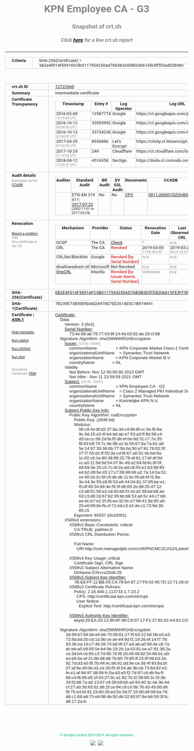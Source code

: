 # KPN Employee CA - G3
### Snapshot of crt.sh
##### Click [here](https://crt.sh/?q=EB2E4F014F50916FC5B0117954250AD76B3B3E5FD8206615FE3FF5F3AD02848C) for a live crt.sh report

---
<!DOCTYPE HTML PUBLIC "-//W3C//DTD HTML 4.0 Transitional//EN">
<HTML>
<HEAD>
  <META http-equiv="Content-Type" content="text/html; charset=UTF-8">
  <TITLE>crt.sh | eb2e4f014f50916fc5b0117954250ad76b3b3e5fd8206615fe3ff5f3ad02848c</TITLE>
  <META name="description" content="Free CT Log Certificate Search Tool from Sectigo (formerly Comodo CA)">
  <META name="keywords" content="crt.sh, CT, Certificate Transparency, Certificate Search, SSL Certificate, Sectigo, Comodo CA">
  <LINK href="//fonts.googleapis.com/css?family=Roboto+Mono|Roboto:400,400i,700,700i" rel="stylesheet">
  <STYLE type="text/css">
    a {
      white-space: nowrap;
    }
    body {
      color: #888888;
      font: 12pt Roboto, sans-serif;
      padding-top: 10px;
      text-align: center
    }
    form {
      margin: 0px
    }
    span {
      border-radius: 10px
    }
    span.heading {
      color: #888888;
      font: 12pt Roboto, sans-serif
    }
    span.title {
      background-color: #00B373;
      color: #FFFFFF;
      font: bold 18pt Roboto, sans-serif;
      padding: 0px 5px
    }
    span.text {
      color: #888888;
      font: 10pt Roboto, sans-serif
    }
    span.whiteongrey {
      background-color: #D9D9D6;
      color: #FFFFFF;
      font: bold 18pt Roboto, sans-serif;
      padding: 0px 5px
    }
    table {
      border-collapse: collapse;
      color: #222222;
      font: 10pt Roboto, sans-serif;
      margin-left: auto;
      margin-right: auto
    }
    table.options {
      border: none;
      margin-left: 10px
    }
    td, th {
      border: 1px solid #CCCCCC;
      padding: 0px 2px;
      text-align: left;
      vertical-align: top
    }
    td.outer, th.outer {
      border: 1px solid #CCCCCC;
      padding: 2px 20px;
      text-align: left
    }
    th.heading {
      color: #888888;
      font: bold italic 12pt Roboto, sans-serif;
      padding: 20px 0px 0px;
      text-align: center
    }
    th.options, td.options {
      border: none;
      vertical-align: middle
    }
    td.text {
      font: 10pt "Roboto Mono", sans-serif;
      padding: 2px 20px
    }
    td.heading {
      border: none;
      color: #888888;
      font: 12pt Roboto, sans-serif;
      padding-top: 20px;
      text-align: center
    }
    table.lint td, th {
      text-align: center
    }
    .button {
      background-color: #00B373;
      border-radius: 10px;
      color: #FFFFFF;
      font: bold 13pt Roboto, sans-serif
    }
    .copyright {
      font: 8pt Roboto, sans-serif;
      color: #00B373
    }
    .input {
      border: 1px solid #888888;
      font-weight: bold;
      text-align: center
    }
    .small {
      font: 8pt Roboto, sans-serif;
      color: #888888
    }
    .error {
      background-color: #FFDFDF;
      color: #CC0000;
      font-weight: bold
    }
    .fatal {
      background-color: #0000AA;
      color: #FFFFFF;
      font-weight: bold
    }
    .notice {
      background-color: #FFFFDF;
      color: #606000
    }
    .warning {
      background-color: #FFEFDF;
      color: #DF6000
    }
  </STYLE>
</HEAD>
<BODY>

<TABLE>
  <TR>
    <TH class="outer">Criteria</TH>
    <TD class="outer">SHA-256(Certificate) = 'eb2e4f014f50916fc5b0117954250ad76b3b3e5fd8206615fe3ff5f3ad02848c'</TD>
  </TR>
</TABLE>
<BR>
<TABLE>
  <TR>
    <TH class="outer">crt.sh ID</TH>
    <TD class="outer"><A href="?id=12722660">12722660</A></TD>
  </TR>
  <TR>
    <TH class="outer">Summary</TH>
    <TD class="outer">Intermediate certificate</TD>
  </TR>
  <TR>
    <TH class="outer">Certificate<BR>Transparency</TH>
    <TD class="outer">
<TABLE class="options" style="margin-left:0px">
  <TR>
    <TH>Timestamp</TH>
    <TH>Entry #</TH>
    <TH>Log Operator</TH>
    <TH>Log URL</TH>
  </TR>
  <TR>
    <TD>2016-02-08&nbsp; <FONT class="small">12:13:44 UTC</FONT></TD>
    <TD>12587774</TD>
    <TD>Google</TD>
    <TD>https://ct.googleapis.com/pilot</TD>
  </TR>
  <TR>
    <TD>2016-10-12&nbsp; <FONT class="small">00:54:00 UTC</FONT></TD>
    <TD>33593992</TD>
    <TD>Google</TD>
    <TD>https://ct.googleapis.com/aviator</TD>
  </TR>
  <TR>
    <TD>2016-10-12&nbsp; <FONT class="small">00:54:05 UTC</FONT></TD>
    <TD>33734230</TD>
    <TD>Google</TD>
    <TD>https://ct.googleapis.com/rocketeer</TD>
  </TR>
  <TR>
    <TD>2017-04-29&nbsp; <FONT class="small">07:34:39 UTC</FONT></TD>
    <TD>8936886</TD>
    <TD>Let's Encrypt</TD>
    <TD>https://clicky.ct.letsencrypt.org</TD>
  </TR>
  <TR>
    <TD>2017-10-29&nbsp; <FONT class="small">21:14:24 UTC</FONT></TD>
    <TD>249</TD>
    <TD>Cloudflare</TD>
    <TD>https://ct.cloudflare.com/logs/nimbus2021</TD>
  </TR>
  <TR>
    <TD>2018-04-12&nbsp; <FONT class="small">12:53:57 UTC</FONT></TD>
    <TD>4516358</TD>
    <TD>Sectigo</TD>
    <TD>https://dodo.ct.comodo.com</TD>
  </TR>
</TABLE>
    </TD>
  </TR>
  <TR>
    <TH class="outer">Audit details<BR>
      <DIV class="small" style="padding-top:3px">Disclosed via the
        <A href="//ccadb-public.secure.force.com/mozilla/PublicAllIntermediateCerts" target="_blank">CCADB</A></DIV>
    </TH>
    <TD class="outer">
<TABLE class="options" style="margin-left:0px">
  <TR>
    <TH>Auditor</TH>
    <TH>Standard Audit</TH>
    <TH>BR Audit</TH>
    <TH>EV SSL Audit</TH>
    <TH>Documents</TH>
    <TH>CCADB</TH>
    <TH>Root Owner / Certificate</TH>
  </TR>
  <TR>
    <TD style="vertical-align:middle"></TD>
    <TD>ETSI EN 319 411:
      <A href="https://bug1435815.bmoattachments.org/attachment.cgi?id=8948491" target="_blank">2017-07-22</A>
      <BR><FONT style="font-size:8pt">(2002-11-01 to 2017-05-24)</FONT></TD>
    <TD>No    <TD>No    <TD>
      <A href="https://certificaat.kpn.com/files/CPS/KPN_PKIoverheid_CPS_v4.27.pdf" target="blank">CPS</A>
    </TD>
    <TD><A href="//ccadb.force.com/0011J00001DZ0H8QAL" target="_blank">0011J00001DZ0H8QAL</A></TD>
    <TD><A href="/?id=8983601">DigiCert</A></TD>
  </TR>
</TABLE>
    </TD>
  </TR>
  <TR>
    <TH class="outer">Revocation<BR><BR>
      <DIV class="small" style="padding-top:3px"><A href="?id=12722660&opt=problemreporting">Report a problem</A> with<BR>this certificate to the CA</DIV></TH>
    <TD class="outer">
      <TABLE class="options" style="margin-left:0px">
        <TR>
          <TH>Mechanism</TH>
          <TH>Provider</TH>
          <TH>Status</TH>
          <TH>Revocation Date</TH>
          <TH>Last Observed in CRL</TH>
          <TH>Last Checked <SPAN style="color:#CC0000;vertical-align:middle;font-size:70%;font-weight:normal">(Error)</SPAN></TH>
        </TR>
        <TR>
          <TD>OCSP</TD>
          <TD>The CA</TD>
          <TD><A href="?id=12722660&opt=ocsp">Check</A></TD>
          <TD><SPAN style="color:#888888">?</SPAN></TD>
          <TD><SPAN style="color:#888888">n/a</SPAN></TD>
          <TD><SPAN style="color:#888888">?</SPAN></TD>
        </TR>
        <TR>
          <TD>CRL</TD>
          <TD>The CA</TD>
          <TD><SPAN style="color:#CC0000">Revoked</SPAN></TD><TD>2019-03-05&nbsp; <FONT class="small">17:56:38 UTC</FONT></TD><TD>2019-03-25&nbsp; <FONT class="small">09:37:23 UTC</FONT></TD><TD>2019-12-04&nbsp; <FONT class="small">16:50:07 UTC</FONT></TD>
        </TR>
        <TR>
          <TD>CRLSet/Blacklist</TD>
          <TD>Google</TD>
          <TD><SPAN style="color:#CC0000">Revoked [by Serial Number]</SPAN></TD>
          <TD><SPAN style="color:#888888">n/a</SPAN></TD>
          <TD><SPAN style="color:#888888">n/a</SPAN></TD>
          <TD><SPAN style="color:#888888">n/a</SPAN></TD>
        </TR>
        <TR>
          <TD>disallowedcert.stl</TD>
          <TD>Microsoft</TD>
          <TD>Not Revoked</TD>
          <TD><SPAN style="color:#888888">n/a</SPAN></TD>
          <TD><SPAN style="color:#888888">n/a</SPAN></TD>
          <TD><SPAN style="color:#888888">n/a</SPAN></TD>
        </TR>
        <TR>
          <TD><A href="/mozilla-onecrl" target="_blank">OneCRL</A></TD>
          <TD>Mozilla</TD>
          <TD><SPAN style="color:#CC0000">Revoked [by Issuer Name, Serial Number]</SPAN></TD><TD><SPAN style="color:#888888">Unknown</SPAN></TD>
          <TD><SPAN style="color:#888888">n/a</SPAN></TD>
          <TD><SPAN style="color:#888888">n/a</SPAN></TD>
        </TR>
      </TABLE>
    </TD>
  </TR>
  <TR>
    <TH class="outer">SHA-256(Certificate)</TH>
    <TD class="outer"><A href="//censys.io/certificates/eb2e4f014f50916fc5b0117954250ad76b3b3e5fd8206615fe3ff5f3ad02848c">EB2E4F014F50916FC5B0117954250AD76B3B3E5FD8206615FE3FF5F3AD02848C</A></TD>
  </TR>
  <TR>
    <TH class="outer">SHA-1(Certificate)</TH>
    <TD class="outer">7B239E73B50E9DA02A970E7EE2614E5C1B974941</TD>
  </TR>
  <TR>
    <TH class="outer">Certificate | <A href="?asn1=12722660">ASN.1</A>
      <SPAN class="small"><BR>
      <BR><BR><A href="?id=12722660&opt=nometadata">Hide metadata</A>
      <BR><BR><A href="?id=12722660&opt=cablint">Run cablint</A>
      <BR><BR><A href="?id=12722660&opt=x509lint">Run x509lint</A>
      <BR><BR><A href="?id=12722660&opt=zlint">Run zlint</A>
      <BR><BR><BR>Download Certificate: <A href="?d=12722660">PEM</A>
      </SPAN>
    </TH>
    <TD class="text"><A href="?d=12722660">Certificate:</A><BR>&nbsp;&nbsp;&nbsp;&nbsp;Data:<BR>&nbsp;&nbsp;&nbsp;&nbsp;&nbsp;&nbsp;&nbsp;&nbsp;Version:&nbsp;3&nbsp;(0x2)<BR>&nbsp;&nbsp;&nbsp;&nbsp;&nbsp;&nbsp;&nbsp;&nbsp;<A href="?serial=734e68ab7977038f144d0302eb10cf98">Serial&nbsp;Number:</A><BR>&nbsp;&nbsp;&nbsp;&nbsp;&nbsp;&nbsp;&nbsp;&nbsp;&nbsp;&nbsp;&nbsp;&nbsp;73:4e:68:ab:79:77:03:8f:14:4d:03:02:eb:10:cf:98<BR>&nbsp;&nbsp;&nbsp;&nbsp;Signature&nbsp;Algorithm:&nbsp;sha256WithRSAEncryption<BR>&nbsp;&nbsp;&nbsp;&nbsp;&nbsp;&nbsp;&nbsp;&nbsp;<A href="?caid=13696">Issuer:</A> <SPAN class="small">(CA ID: 13696)</SPAN><BR>&nbsp;&nbsp;&nbsp;&nbsp;&nbsp;&nbsp;&nbsp;&nbsp;&nbsp;&nbsp;&nbsp;&nbsp;commonName&nbsp;&nbsp;&nbsp;&nbsp;&nbsp;&nbsp;&nbsp;&nbsp;&nbsp;&nbsp;&nbsp;&nbsp;&nbsp;&nbsp;&nbsp;&nbsp;=&nbsp;KPN&nbsp;Corporate&nbsp;Market&nbsp;Class&nbsp;2&nbsp;Certification&nbsp;Authority<BR>&nbsp;&nbsp;&nbsp;&nbsp;&nbsp;&nbsp;&nbsp;&nbsp;&nbsp;&nbsp;&nbsp;&nbsp;organizationalUnitName&nbsp;&nbsp;&nbsp;&nbsp;=&nbsp;Symantec&nbsp;Trust&nbsp;Network<BR>&nbsp;&nbsp;&nbsp;&nbsp;&nbsp;&nbsp;&nbsp;&nbsp;&nbsp;&nbsp;&nbsp;&nbsp;organizationName&nbsp;&nbsp;&nbsp;&nbsp;&nbsp;&nbsp;&nbsp;&nbsp;&nbsp;&nbsp;=&nbsp;KPN&nbsp;Corporate&nbsp;Market&nbsp;B.V.<BR>&nbsp;&nbsp;&nbsp;&nbsp;&nbsp;&nbsp;&nbsp;&nbsp;&nbsp;&nbsp;&nbsp;&nbsp;countryName&nbsp;&nbsp;&nbsp;&nbsp;&nbsp;&nbsp;&nbsp;&nbsp;&nbsp;&nbsp;&nbsp;&nbsp;&nbsp;&nbsp;&nbsp;=&nbsp;NL<BR>&nbsp;&nbsp;&nbsp;&nbsp;&nbsp;&nbsp;&nbsp;&nbsp;Validity<BR>&nbsp;&nbsp;&nbsp;&nbsp;&nbsp;&nbsp;&nbsp;&nbsp;&nbsp;&nbsp;&nbsp;&nbsp;Not&nbsp;Before:&nbsp;Nov&nbsp;12&nbsp;00:00:00&nbsp;2013&nbsp;GMT<BR>&nbsp;&nbsp;&nbsp;&nbsp;&nbsp;&nbsp;&nbsp;&nbsp;&nbsp;&nbsp;&nbsp;&nbsp;Not&nbsp;After&nbsp;:&nbsp;Nov&nbsp;11&nbsp;23:59:59&nbsp;2021&nbsp;GMT<BR>&nbsp;&nbsp;&nbsp;&nbsp;&nbsp;&nbsp;&nbsp;&nbsp;<A href="?caid=13697">Subject:</A> <SPAN class="small">(CA ID: 13697)</SPAN><BR>&nbsp;&nbsp;&nbsp;&nbsp;&nbsp;&nbsp;&nbsp;&nbsp;&nbsp;&nbsp;&nbsp;&nbsp;commonName&nbsp;&nbsp;&nbsp;&nbsp;&nbsp;&nbsp;&nbsp;&nbsp;&nbsp;&nbsp;&nbsp;&nbsp;&nbsp;&nbsp;&nbsp;&nbsp;=&nbsp;KPN&nbsp;Employee&nbsp;CA&nbsp;-&nbsp;G3<BR>&nbsp;&nbsp;&nbsp;&nbsp;&nbsp;&nbsp;&nbsp;&nbsp;&nbsp;&nbsp;&nbsp;&nbsp;organizationalUnitName&nbsp;&nbsp;&nbsp;&nbsp;=&nbsp;Class&nbsp;2&nbsp;Managed&nbsp;PKI&nbsp;Individual&nbsp;Subscriber&nbsp;CA<BR>&nbsp;&nbsp;&nbsp;&nbsp;&nbsp;&nbsp;&nbsp;&nbsp;&nbsp;&nbsp;&nbsp;&nbsp;organizationalUnitName&nbsp;&nbsp;&nbsp;&nbsp;=&nbsp;Symantec&nbsp;Trust&nbsp;Network<BR>&nbsp;&nbsp;&nbsp;&nbsp;&nbsp;&nbsp;&nbsp;&nbsp;&nbsp;&nbsp;&nbsp;&nbsp;organizationName&nbsp;&nbsp;&nbsp;&nbsp;&nbsp;&nbsp;&nbsp;&nbsp;&nbsp;&nbsp;=&nbsp;Koninklijke&nbsp;KPN&nbsp;N.V.<BR>&nbsp;&nbsp;&nbsp;&nbsp;&nbsp;&nbsp;&nbsp;&nbsp;&nbsp;&nbsp;&nbsp;&nbsp;countryName&nbsp;&nbsp;&nbsp;&nbsp;&nbsp;&nbsp;&nbsp;&nbsp;&nbsp;&nbsp;&nbsp;&nbsp;&nbsp;&nbsp;&nbsp;=&nbsp;NL<BR>&nbsp;&nbsp;&nbsp;&nbsp;&nbsp;&nbsp;&nbsp;&nbsp;<A href="?spkisha256=44229b49b714a8d057471eb3a7449d08fb7524c71b0f68ffe1068ce963246e5e">Subject&nbsp;Public&nbsp;Key&nbsp;Info:</A><BR>&nbsp;&nbsp;&nbsp;&nbsp;&nbsp;&nbsp;&nbsp;&nbsp;&nbsp;&nbsp;&nbsp;&nbsp;Public&nbsp;Key&nbsp;Algorithm:&nbsp;rsaEncryption<BR>&nbsp;&nbsp;&nbsp;&nbsp;&nbsp;&nbsp;&nbsp;&nbsp;&nbsp;&nbsp;&nbsp;&nbsp;&nbsp;&nbsp;&nbsp;&nbsp;Public-Key:&nbsp;(2048&nbsp;bit)<BR>&nbsp;&nbsp;&nbsp;&nbsp;&nbsp;&nbsp;&nbsp;&nbsp;&nbsp;&nbsp;&nbsp;&nbsp;&nbsp;&nbsp;&nbsp;&nbsp;Modulus:<BR>&nbsp;&nbsp;&nbsp;&nbsp;&nbsp;&nbsp;&nbsp;&nbsp;&nbsp;&nbsp;&nbsp;&nbsp;&nbsp;&nbsp;&nbsp;&nbsp;&nbsp;&nbsp;&nbsp;&nbsp;00:c9:4e:8f:d2:37:8a:34:c4:8b:8f:cc:3e:f0:9a:<BR>&nbsp;&nbsp;&nbsp;&nbsp;&nbsp;&nbsp;&nbsp;&nbsp;&nbsp;&nbsp;&nbsp;&nbsp;&nbsp;&nbsp;&nbsp;&nbsp;&nbsp;&nbsp;&nbsp;&nbsp;9c:4d:15:a3:4f:b4:bd:ab:e7:53:a3:ff:8d:56:c4:<BR>&nbsp;&nbsp;&nbsp;&nbsp;&nbsp;&nbsp;&nbsp;&nbsp;&nbsp;&nbsp;&nbsp;&nbsp;&nbsp;&nbsp;&nbsp;&nbsp;&nbsp;&nbsp;&nbsp;&nbsp;d3:ce:cc:06:2d:fa:f5:db:ef:0e:8d:31:c7:7a:35:<BR>&nbsp;&nbsp;&nbsp;&nbsp;&nbsp;&nbsp;&nbsp;&nbsp;&nbsp;&nbsp;&nbsp;&nbsp;&nbsp;&nbsp;&nbsp;&nbsp;&nbsp;&nbsp;&nbsp;&nbsp;f8:03:b9:79:7c:9e:96:a1:fa:55:67:9a:7a:b1:a0:<BR>&nbsp;&nbsp;&nbsp;&nbsp;&nbsp;&nbsp;&nbsp;&nbsp;&nbsp;&nbsp;&nbsp;&nbsp;&nbsp;&nbsp;&nbsp;&nbsp;&nbsp;&nbsp;&nbsp;&nbsp;5e:14:97:30:36:0b:77:5b:0a:50:a7:81:76:02:5f:<BR>&nbsp;&nbsp;&nbsp;&nbsp;&nbsp;&nbsp;&nbsp;&nbsp;&nbsp;&nbsp;&nbsp;&nbsp;&nbsp;&nbsp;&nbsp;&nbsp;&nbsp;&nbsp;&nbsp;&nbsp;27:f7:55:d1:ff:55:3e:cd:f6:67:a0:51:4b:bd:6a:<BR>&nbsp;&nbsp;&nbsp;&nbsp;&nbsp;&nbsp;&nbsp;&nbsp;&nbsp;&nbsp;&nbsp;&nbsp;&nbsp;&nbsp;&nbsp;&nbsp;&nbsp;&nbsp;&nbsp;&nbsp;1c:02:c6:1e:80:38:98:22:78:af:61:17:bf:df:0d:<BR>&nbsp;&nbsp;&nbsp;&nbsp;&nbsp;&nbsp;&nbsp;&nbsp;&nbsp;&nbsp;&nbsp;&nbsp;&nbsp;&nbsp;&nbsp;&nbsp;&nbsp;&nbsp;&nbsp;&nbsp;cc:a3:11:5d:5d:54:07:6c:49:a2:04:fd:6c:8f:0f:<BR>&nbsp;&nbsp;&nbsp;&nbsp;&nbsp;&nbsp;&nbsp;&nbsp;&nbsp;&nbsp;&nbsp;&nbsp;&nbsp;&nbsp;&nbsp;&nbsp;&nbsp;&nbsp;&nbsp;&nbsp;83:69:3e:25:c5:7c:4f:2a:dd:c8:55:e1:b3:99:95:<BR>&nbsp;&nbsp;&nbsp;&nbsp;&nbsp;&nbsp;&nbsp;&nbsp;&nbsp;&nbsp;&nbsp;&nbsp;&nbsp;&nbsp;&nbsp;&nbsp;&nbsp;&nbsp;&nbsp;&nbsp;e4:b2:d9:5e:d3:17:c7:06:69:66:a2:7a:14:0a:51:<BR>&nbsp;&nbsp;&nbsp;&nbsp;&nbsp;&nbsp;&nbsp;&nbsp;&nbsp;&nbsp;&nbsp;&nbsp;&nbsp;&nbsp;&nbsp;&nbsp;&nbsp;&nbsp;&nbsp;&nbsp;ce:40:cb:2c:6f:c9:db:db:11:bc:f9:a9:f4:f1:9a:<BR>&nbsp;&nbsp;&nbsp;&nbsp;&nbsp;&nbsp;&nbsp;&nbsp;&nbsp;&nbsp;&nbsp;&nbsp;&nbsp;&nbsp;&nbsp;&nbsp;&nbsp;&nbsp;&nbsp;&nbsp;3e:44:3e:55:e8:f6:53:e6:44:04:81:37:05:be:e1:<BR>&nbsp;&nbsp;&nbsp;&nbsp;&nbsp;&nbsp;&nbsp;&nbsp;&nbsp;&nbsp;&nbsp;&nbsp;&nbsp;&nbsp;&nbsp;&nbsp;&nbsp;&nbsp;&nbsp;&nbsp;f5:df:40:34:69:4e:f9:3f:d6:05:2e:88:25:47:12:<BR>&nbsp;&nbsp;&nbsp;&nbsp;&nbsp;&nbsp;&nbsp;&nbsp;&nbsp;&nbsp;&nbsp;&nbsp;&nbsp;&nbsp;&nbsp;&nbsp;&nbsp;&nbsp;&nbsp;&nbsp;c3:d8:51:58:e2:cd:40:b6:f3:cb:d2:39:bd:b8:ae:<BR>&nbsp;&nbsp;&nbsp;&nbsp;&nbsp;&nbsp;&nbsp;&nbsp;&nbsp;&nbsp;&nbsp;&nbsp;&nbsp;&nbsp;&nbsp;&nbsp;&nbsp;&nbsp;&nbsp;&nbsp;63:c3:d8:2d:67:b2:39:bb:b8:53:a8:5c:44:c7:b6:<BR>&nbsp;&nbsp;&nbsp;&nbsp;&nbsp;&nbsp;&nbsp;&nbsp;&nbsp;&nbsp;&nbsp;&nbsp;&nbsp;&nbsp;&nbsp;&nbsp;&nbsp;&nbsp;&nbsp;&nbsp;ee:dc:b7:e2:2f:45:ee:32:0c:e7:99:41:9a:95:a0:<BR>&nbsp;&nbsp;&nbsp;&nbsp;&nbsp;&nbsp;&nbsp;&nbsp;&nbsp;&nbsp;&nbsp;&nbsp;&nbsp;&nbsp;&nbsp;&nbsp;&nbsp;&nbsp;&nbsp;&nbsp;25:e0:69:8e:fb:cf:71:bd:c3:42:de:c1:73:9d:30:<BR>&nbsp;&nbsp;&nbsp;&nbsp;&nbsp;&nbsp;&nbsp;&nbsp;&nbsp;&nbsp;&nbsp;&nbsp;&nbsp;&nbsp;&nbsp;&nbsp;&nbsp;&nbsp;&nbsp;&nbsp;85:c5<BR>&nbsp;&nbsp;&nbsp;&nbsp;&nbsp;&nbsp;&nbsp;&nbsp;&nbsp;&nbsp;&nbsp;&nbsp;&nbsp;&nbsp;&nbsp;&nbsp;Exponent:&nbsp;65537&nbsp;(0x10001)<BR>&nbsp;&nbsp;&nbsp;&nbsp;&nbsp;&nbsp;&nbsp;&nbsp;X509v3&nbsp;extensions:<BR>&nbsp;&nbsp;&nbsp;&nbsp;&nbsp;&nbsp;&nbsp;&nbsp;&nbsp;&nbsp;&nbsp;&nbsp;X509v3&nbsp;Basic&nbsp;Constraints:&nbsp;critical<BR>&nbsp;&nbsp;&nbsp;&nbsp;&nbsp;&nbsp;&nbsp;&nbsp;&nbsp;&nbsp;&nbsp;&nbsp;&nbsp;&nbsp;&nbsp;&nbsp;CA:TRUE,&nbsp;pathlen:0<BR>&nbsp;&nbsp;&nbsp;&nbsp;&nbsp;&nbsp;&nbsp;&nbsp;&nbsp;&nbsp;&nbsp;&nbsp;X509v3&nbsp;CRL&nbsp;Distribution&nbsp;Points:&nbsp;<BR><BR>&nbsp;&nbsp;&nbsp;&nbsp;&nbsp;&nbsp;&nbsp;&nbsp;&nbsp;&nbsp;&nbsp;&nbsp;&nbsp;&nbsp;&nbsp;&nbsp;Full&nbsp;Name:<BR>&nbsp;&nbsp;&nbsp;&nbsp;&nbsp;&nbsp;&nbsp;&nbsp;&nbsp;&nbsp;&nbsp;&nbsp;&nbsp;&nbsp;&nbsp;&nbsp;&nbsp;&nbsp;URI:http://cert.managedpki.com/crl/KPNCMC2CAS2/LatestCRL.crl<BR><BR>&nbsp;&nbsp;&nbsp;&nbsp;&nbsp;&nbsp;&nbsp;&nbsp;&nbsp;&nbsp;&nbsp;&nbsp;X509v3&nbsp;Key&nbsp;Usage:&nbsp;critical<BR>&nbsp;&nbsp;&nbsp;&nbsp;&nbsp;&nbsp;&nbsp;&nbsp;&nbsp;&nbsp;&nbsp;&nbsp;&nbsp;&nbsp;&nbsp;&nbsp;Certificate&nbsp;Sign,&nbsp;CRL&nbsp;Sign<BR>&nbsp;&nbsp;&nbsp;&nbsp;&nbsp;&nbsp;&nbsp;&nbsp;&nbsp;&nbsp;&nbsp;&nbsp;X509v3&nbsp;Subject&nbsp;Alternative&nbsp;Name:&nbsp;<BR>&nbsp;&nbsp;&nbsp;&nbsp;&nbsp;&nbsp;&nbsp;&nbsp;&nbsp;&nbsp;&nbsp;&nbsp;&nbsp;&nbsp;&nbsp;&nbsp;DirName:/CN=cs2048-25<BR>&nbsp;&nbsp;&nbsp;&nbsp;&nbsp;&nbsp;&nbsp;&nbsp;&nbsp;&nbsp;&nbsp;&nbsp;<A href="?ski=7be8ff11bba5c4796a9717f042457d1271280a2a">X509v3&nbsp;Subject&nbsp;Key&nbsp;Identifier:</A><BR>&nbsp;&nbsp;&nbsp;&nbsp;&nbsp;&nbsp;&nbsp;&nbsp;&nbsp;&nbsp;&nbsp;&nbsp;&nbsp;&nbsp;&nbsp;&nbsp;7B:E8:FF:11:BB:A5:C4:79:6A:97:17:F0:42:45:7D:12:71:28:0A:2A<BR>&nbsp;&nbsp;&nbsp;&nbsp;&nbsp;&nbsp;&nbsp;&nbsp;&nbsp;&nbsp;&nbsp;&nbsp;X509v3&nbsp;Certificate&nbsp;Policies:&nbsp;<BR>&nbsp;&nbsp;&nbsp;&nbsp;&nbsp;&nbsp;&nbsp;&nbsp;&nbsp;&nbsp;&nbsp;&nbsp;&nbsp;&nbsp;&nbsp;&nbsp;Policy:&nbsp;2.16.840.1.113733.1.7.23.2<BR>&nbsp;&nbsp;&nbsp;&nbsp;&nbsp;&nbsp;&nbsp;&nbsp;&nbsp;&nbsp;&nbsp;&nbsp;&nbsp;&nbsp;&nbsp;&nbsp;&nbsp;&nbsp;CPS:&nbsp;http://certificaat.kpn.com/stn/cps<BR>&nbsp;&nbsp;&nbsp;&nbsp;&nbsp;&nbsp;&nbsp;&nbsp;&nbsp;&nbsp;&nbsp;&nbsp;&nbsp;&nbsp;&nbsp;&nbsp;&nbsp;&nbsp;User&nbsp;Notice:<BR>&nbsp;&nbsp;&nbsp;&nbsp;&nbsp;&nbsp;&nbsp;&nbsp;&nbsp;&nbsp;&nbsp;&nbsp;&nbsp;&nbsp;&nbsp;&nbsp;&nbsp;&nbsp;&nbsp;&nbsp;Explicit&nbsp;Text:&nbsp;http://certificaat.kpn.com/stn/rpa<BR><BR>&nbsp;&nbsp;&nbsp;&nbsp;&nbsp;&nbsp;&nbsp;&nbsp;&nbsp;&nbsp;&nbsp;&nbsp;<A href="?ski=29ea2012906f98c60717f1278262a461c0a281e8">X509v3&nbsp;Authority&nbsp;Key&nbsp;Identifier:</A><BR>&nbsp;&nbsp;&nbsp;&nbsp;&nbsp;&nbsp;&nbsp;&nbsp;&nbsp;&nbsp;&nbsp;&nbsp;&nbsp;&nbsp;&nbsp;&nbsp;keyid:29:EA:20:12:90:6F:98:C6:07:17:F1:27:82:62:A4:61:C0:A2:81:E8<BR><BR>&nbsp;&nbsp;&nbsp;&nbsp;Signature&nbsp;Algorithm:&nbsp;sha256WithRSAEncryption<BR>&nbsp;&nbsp;&nbsp;&nbsp;&nbsp;&nbsp;&nbsp;&nbsp;&nbsp;3d:99:b7:84:bb:e6:bb:70:09:81:27:f5:b3:22:b6:0b:e3:a3:<BR>&nbsp;&nbsp;&nbsp;&nbsp;&nbsp;&nbsp;&nbsp;&nbsp;&nbsp;72:8a:bd:2b:cd:1a:5b:ce:ae:e9:9d:f1:19:26:ef:14:f7:78:<BR>&nbsp;&nbsp;&nbsp;&nbsp;&nbsp;&nbsp;&nbsp;&nbsp;&nbsp;93:36:ea:16:c7:46:28:74:b8:9f:27:a4:ab:a0:99:4e:c8:7a:<BR>&nbsp;&nbsp;&nbsp;&nbsp;&nbsp;&nbsp;&nbsp;&nbsp;&nbsp;dc:eb:a0:b9:05:5e:b4:9e:19:2b:1a:43:81:ce:a7:91:30:2a:<BR>&nbsp;&nbsp;&nbsp;&nbsp;&nbsp;&nbsp;&nbsp;&nbsp;&nbsp;ce:34:b4:cb:65:c3:7d:65:74:f9:10:49:48:82:54:68:b1:a0:<BR>&nbsp;&nbsp;&nbsp;&nbsp;&nbsp;&nbsp;&nbsp;&nbsp;&nbsp;ea:b6:6e:af:21:6b:68:d8:7b:85:70:85:ff:23:0f:96:b3:1b:<BR>&nbsp;&nbsp;&nbsp;&nbsp;&nbsp;&nbsp;&nbsp;&nbsp;&nbsp;92:7d:d3:e0:f8:7b:44:4c:b6:81:dd:9e:ce:3d:4f:93:8a:bf:<BR>&nbsp;&nbsp;&nbsp;&nbsp;&nbsp;&nbsp;&nbsp;&nbsp;&nbsp;07:af:6e:40:9e:d1:ce:20:f5:4f:54:ab:3b:cb:73:8d:82:e2:<BR>&nbsp;&nbsp;&nbsp;&nbsp;&nbsp;&nbsp;&nbsp;&nbsp;&nbsp;fe:e1:af:94:97:38:09:fc:0a:d3:e5:f2:7d:97:c8:db:9a:ff:<BR>&nbsp;&nbsp;&nbsp;&nbsp;&nbsp;&nbsp;&nbsp;&nbsp;&nbsp;68:c4:f6:06:d5:1f:04:27:9c:a1:82:7b:f2:58:85:3c:f3:3b:<BR>&nbsp;&nbsp;&nbsp;&nbsp;&nbsp;&nbsp;&nbsp;&nbsp;&nbsp;24:f3:98:7a:a0:13:67:c9:39:b9:b5:a4:93:40:3c:eb:3b:44:<BR>&nbsp;&nbsp;&nbsp;&nbsp;&nbsp;&nbsp;&nbsp;&nbsp;&nbsp;cf:27:a0:30:65:01:d6:2f:ce:94:c9:c0:0b:76:43:45:06:d9:<BR>&nbsp;&nbsp;&nbsp;&nbsp;&nbsp;&nbsp;&nbsp;&nbsp;&nbsp;f9:75:e4:fd:91:23:60:35:ed:5e:5d:f7:15:00:d4:08:6a:78:<BR>&nbsp;&nbsp;&nbsp;&nbsp;&nbsp;&nbsp;&nbsp;&nbsp;&nbsp;d8:c1:68:a8:75:e8:08:4b:92:db:52:60:87:6e:b6:59:3f:fc:<BR>&nbsp;&nbsp;&nbsp;&nbsp;&nbsp;&nbsp;&nbsp;&nbsp;&nbsp;d8:17:2a:fc<BR>    </TD>
  </TR>
</TABLE>

  <BR><BR><BR>

  <P class="copyright">&copy; Sectigo Limited 2015-2019. All rights reserved.</P>
  <DIV>
    <A href="https://sectigo.com/"><IMG src="/sectigo_s.png"></A>
    &nbsp;<A href="https://github.com/crtsh"><IMG src="/GitHub-Mark-32px.png"></A>
  </DIV>
</BODY>
</HTML>
